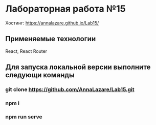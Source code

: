 # Лабораторная работа №15

Хостинг:
https://annalazare.github.io/Lab15/

## Применяемые технологии

React, React Router

## Для запуска локальной версии выполните следующи команды

### git clone https://github.com/AnnaLazare/Lab15.git

### npm i

### npm run serve


